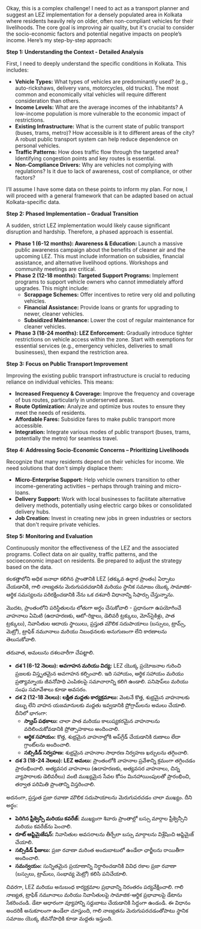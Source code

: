 <think>
Okay, this is a complex challenge! I need to act as a transport planner and suggest an LEZ implementation for a densely populated area in Kolkata where residents heavily rely on older, often non-compliant vehicles for their livelihoods. The core goal is improving air quality, but it's crucial to consider the socio-economic factors and potential negative impacts on people’s income.  Here’s my step-by-step approach:

**Step 1: Understanding the Context - Detailed Analysis**

First, I need to deeply understand the specific conditions in Kolkata. This includes:

*   **Vehicle Types:** What types of vehicles are predominantly used? (e.g., auto-rickshaws, delivery vans, motorcycles, old trucks).  The most common and economically vital vehicles will require different consideration than others.
*   **Income Levels:**  What are the average incomes of the inhabitants? A low-income population is more vulnerable to the economic impact of restrictions.
*   **Existing Infrastructure:** What is the current state of public transport (buses, trams, metro)? How accessible is it to different areas of the city?  A robust public transport system can help reduce dependence on personal vehicles.
*   **Traffic Patterns:**  How does traffic flow through the targeted area? Identifying congestion points and key routes is essential.
*   **Non-Compliance Drivers:** Why are vehicles not complying with regulations? Is it due to lack of awareness, cost of compliance, or other factors?

I’ll assume I have some data on these points to inform my plan. For now, I will proceed with a general framework that can be adapted based on actual Kolkata-specific data.

**Step 2: Phased Implementation – Gradual Transition**

A sudden, strict LEZ implementation would likely cause significant disruption and hardship. Therefore, a phased approach is essential.

*   **Phase 1 (6-12 months): Awareness & Education:**  Launch a massive public awareness campaign about the benefits of cleaner air and the upcoming LEZ. This must include information on subsidies, financial assistance, and alternative livelihood options.  Workshops and community meetings are critical.
*   **Phase 2 (12-18 months): Targeted Support Programs:** Implement programs to support vehicle owners who cannot immediately afford upgrades.  This might include:
    *   **Scrappage Schemes:** Offer incentives to retire very old and polluting vehicles.
    *   **Financial Assistance:** Provide loans or grants for upgrading to newer, cleaner vehicles.
    *   **Subsidized Maintenance:**  Lower the cost of regular maintenance for cleaner vehicles.
*   **Phase 3 (18-24 months): LEZ Enforcement:** Gradually introduce tighter restrictions on vehicle access within the zone.  Start with exemptions for essential services (e.g., emergency vehicles, deliveries to small businesses), then expand the restriction area.

**Step 3:  Focus on Public Transport Improvement**

Improving the existing public transport infrastructure is crucial to reducing reliance on individual vehicles. This means:

*   **Increased Frequency & Coverage:** Improve the frequency and coverage of bus routes, particularly in underserved areas.
*   **Route Optimization:** Analyze and optimize bus routes to ensure they meet the needs of residents.
*   **Affordable Fares:** Subsidize fares to make public transport more accessible.
*   **Integration:** Integrate various modes of public transport (buses, trams, potentially the metro) for seamless travel.

**Step 4: Addressing Socio-Economic Concerns – Prioritizing Livelihoods**

Recognize that many residents depend on their vehicles for income.  We need solutions that don't simply displace them:

*   **Micro-Enterprise Support:**  Help vehicle owners transition to other income-generating activities – perhaps through training and micro-loans.
*   **Delivery Support:**  Work with local businesses to facilitate alternative delivery methods, potentially using electric cargo bikes or consolidated delivery hubs.
*   **Job Creation:** Invest in creating new jobs in green industries or sectors that don't require private vehicles.

**Step 5: Monitoring and Evaluation**

Continuously monitor the effectiveness of the LEZ and the associated programs. Collect data on air quality, traffic patterns, and the socioeconomic impact on residents. Be prepared to adjust the strategy based on the data.

</think>

<answer>
కలకత్తాలోని అధిక జనాభా కలిగిన ప్రాంతానికి LEZ (తక్కువ ఉద్గార ప్రాంతం) ఏర్పాటు చేయడానికి, గాలి నాణ్యతను మెరుగుపరచడానికి మరియు స్థానిక సమాజం యొక్క సామాజిక-ఆర్థిక సమస్యలను పరిరక్షించడానికి నేను ఒక దశవారీ విధానాన్ని సిఫార్సు చేస్తున్నాను.

మొదట, ప్రాంతంలోని పరిస్థితులను లోతుగా అర్థం చేసుకోవాలి - ప్రధానంగా ఉపయోగించే వాహనాలు ఏమిటి (ఉదాహరణకు, ఆటో-రిక్షాలు, డెలివరీ ట్రక్కులు, మోన్‌సైకిళ్లు, పాత ట్రక్కులు), నివాసితుల ఆదాయ స్థాయిలు, ప్రస్తుత మౌలిక సదుపాయాలు (బస్సులు, ట్రామ్స్, మెట్రో), ట్రాఫిక్ నమూనాలు మరియు నిబంధనలకు అనుగుణంగా లేని కారణాలను తెలుసుకోవాలి.

తరువాత, అమలును దశలవారీగా చేపట్టాలి.
*   **దశ 1 (6-12 నెలలు): అవగాహన మరియు విద్య:** LEZ యొక్క ప్రయోజనాల గురించి ప్రజలకు విస్తృతమైన అవగాహన కల్పించాలి. ఇది సహాయం, ఆర్థిక సహాయం మరియు ప్రత్యామ్నాయ జీవనోపాధి ఎంపికలపై సమాచారాన్ని కలిగి ఉండాలి. పనిషాప్‌లు మరియు సంఘ సమావేశాలు కూడా అవసరం.
*   **దశ 2 (12-18 నెలలు): లక్షిత మద్దతు కార్యక్రమాలు:** వెంటనే కొత్త, శుభ్రమైన వాహనాలకు డబ్బు లేని వాహన యజమానులకు మద్దతు ఇవ్వడానికి ప్రోగ్రామ్‌లను అమలు చేయాలి. దీనిలో భాగంగా:
    *   **స్క్రాప్ పథకాలు:** చాలా పాత మరియు కాలుష్యకరమైన వాహనాలను వదిలించుకోవడానికి ప్రోత్సాహకాలు అందించాలి.
    *   **ఆర్థిక సహాయం:** కొత్త, శుభ్రమైన వాహనాల్లోకి అప్‌గ్రేడ్ చేయడానికి రుణాలు లేదా గ్రాంట్‌లను అందించాలి.
    *   **సబ్సిడీడ్ నిర్వహణ:** శుభ్రమైన వాహనాల సాధారణ నిర్వహణ ఖర్చులను తగ్గించాలి.
*   **దశ 3 (18-24 నెలలు): LEZ అమలు:** ప్రాంతంలోకి వాహనాల ప్రవేశాన్ని క్రమంగా తగ్గించడం ప్రారంభించాలి. అత్యవసర వాహనాలు (ఉదాహరణకు, అత్యవసర వాహనాలు, చిన్న వ్యాపారాలకు డెలివరీలు) వంటి ముఖ్యమైన సేవల కోసం మినహాయింపులతో ప్రారంభించి, తర్వాత పరిమితి ప్రాంతాన్ని విస్తరించాలి.

అదనంగా, ప్రస్తుత ప్రజా రవాణా మౌలిక సదుపాయాలను మెరుగుపరచడం చాలా ముఖ్యం. దీని అర్థం:
*   **పెరిగిన ఫ్రీక్వెన్సీ మరియు కవరేజ్:** ముఖ్యంగా శివారు ప్రాంతాల్లో బస్సు మార్గాల ఫ్రీక్వెన్సీని మరియు కవరేజ్‌ను పెంచాలి.
*   **రూట్ ఆప్టిమైజేషన్:** నివాసితుల అవసరాలను తీర్చేలా బస్సు మార్గాలను విశ్లేషించి ఆప్టిమైజ్ చేయాలి.
*   **సబ్సిడీడ్ ఫీజులు:** ప్రజా రవాణా మరింత అందుబాటులో ఉండేలా ఛార్జీలను రాయితీగా అందించాలి.
*   **సమన్వయం:** సున్నితమైన ప్రయాణాన్ని నిర్ధారించడానికి వివిధ రకాల ప్రజా రవాణా (బస్సులు, ట్రామ్‌లు, సంభావ్య మెట్రో) కలిసి పనిచేయాలి.

చివరగా, LEZ మరియు అనుబంధ కార్యక్రమాల ప్రభావాన్ని నిరంతరం పర్యవేక్షించాలి. గాలి నాణ్యత, ట్రాఫిక్ నమూనాలు మరియు నివాసితులపై సామాజిక-ఆర్థిక ప్రభావాలపై డేటాను సేకరించండి. డేటా ఆధారంగా వ్యూహాన్ని సర్దుబాటు చేయడానికి సిద్ధంగా ఉండండి. ఈ విధానం అందరికీ అనుకూలంగా ఉండేలా చూస్తుంది, గాలి నాణ్యతను మెరుగుపరచడంతోపాటు స్థానిక సమాజం యొక్క జీవనోపాధికి కూడా మద్దతు ఇస్తుంది.</answer>

